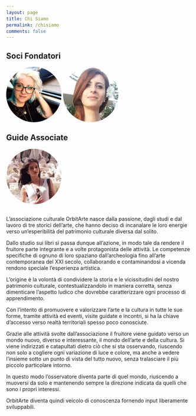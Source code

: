 ```yaml
---
layout: page
title: Chi Siamo
permalink: /chisiamo
comments: false
---
```

<div class="soci" class="row mb-12">
<div class="section-title">
<style>
img {
border-radius: 50%;
}
</style>
<div class="col-md-6"><h2>Soci Fondatori</h2>
<a href="{{ site.baseurl }}/liliana_spadaro"><img src="assets/images/liliana.png" width="150" height="150" align="center"></a>  <a href="{{ site.baseurl }}/greta_rocchino"><img src="assets/images/greta.png" width="150" height="150" align="center"></a>
</div>
<div class="col-md-6"><h2>Guide Associate</h2>
<a href="{{ site.baseurl }}/marilena_patane"><img src="assets/images/marilena.png" width="150" height="150" align="center"></a>
</div>    
</div>
</div>

<br>
<p>L’associazione culturale OrbitArte nasce dalla passione, dagli studi e dal lavoro di tre storici dell’arte, che hanno deciso di incanalare le loro energie verso un’esperibilità del patrimonio culturale diversa dal solito.</p>

<p>Dallo studio sui libri si passa dunque all’azione, in modo tale da rendere il fruitore parte integrante e a volte protagonista delle attività. Le competenze specifiche di ognuno di loro spaziano dall’archeologia fino all’arte contemporanea del XXI secolo, collaborando e contaminandosi a vicenda rendono speciale l’esperienza artistica.</p>

<p>L’origine è la volontà di condividere la storia e le vicissitudini del nostro patrimonio culturale, contestualizzandolo in maniera corretta, senza dimenticare l’aspetto ludico che dovrebbe caratterizzare ogni processo di apprendimento.</p>

<p>Con l’intento di promuovere e valorizzare l’arte e la cultura in tutte le sue forme, tramite attività ed eventi, visite guidate e incontri, si ha la chiave d’accesso verso realtà territoriali spesso poco conosciute.</p>

<p>Grazie alle attività svolte dall’associazione il fruitore viene guidato verso un mondo nuovo, diverso e interessante, il mondo dell’arte e della cultura. Si viene indirizzati e catapultati dietro ciò che si sta osservando, riuscendo non solo a cogliere ogni variazione di luce e colore, ma anche a vedere l’insieme sotto un punto di vista del tutto nuovo, senza tralasciare il più piccolo particolare intorno.</p>

<p>In questo modo l’osservatore diventa parte di quel mondo, riuscendo a muoversi da solo e mantenendo sempre la direzione indicata da quelli che sono i propri interessi.</p>

<p>OrbitArte diventa quindi veicolo di conoscenza fornendo input liberamente sviluppabili.</p>

